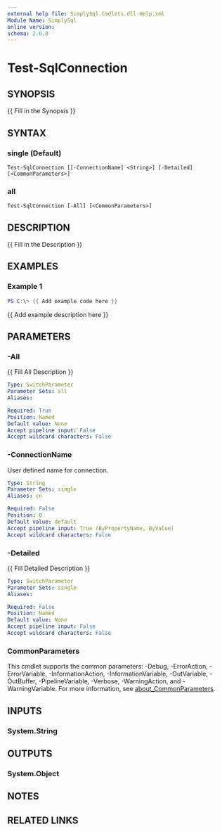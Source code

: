 ```yaml
---
external help file: SimplySql.Cmdlets.dll-Help.xml
Module Name: SimplySql
online version:
schema: 2.0.0
---
```


# Test-SqlConnection

## SYNOPSIS
{{ Fill in the Synopsis }}

## SYNTAX

### single (Default)
```
Test-SqlConnection [[-ConnectionName] <String>] [-Detailed] [<CommonParameters>]
```

### all
```
Test-SqlConnection [-All] [<CommonParameters>]
```

## DESCRIPTION
{{ Fill in the Description }}

## EXAMPLES

### Example 1
```powershell
PS C:\> {{ Add example code here }}
```

{{ Add example description here }}

## PARAMETERS

### -All
{{ Fill All Description }}

```yaml
Type: SwitchParameter
Parameter Sets: all
Aliases:

Required: True
Position: Named
Default value: None
Accept pipeline input: False
Accept wildcard characters: False
```

### -ConnectionName
User defined name for connection.

```yaml
Type: String
Parameter Sets: single
Aliases: cn

Required: False
Position: 0
Default value: default
Accept pipeline input: True (ByPropertyName, ByValue)
Accept wildcard characters: False
```

### -Detailed
{{ Fill Detailed Description }}

```yaml
Type: SwitchParameter
Parameter Sets: single
Aliases:

Required: False
Position: Named
Default value: None
Accept pipeline input: False
Accept wildcard characters: False
```

### CommonParameters
This cmdlet supports the common parameters: -Debug, -ErrorAction, -ErrorVariable, -InformationAction, -InformationVariable, -OutVariable, -OutBuffer, -PipelineVariable, -Verbose, -WarningAction, and -WarningVariable. For more information, see [about_CommonParameters](http://go.microsoft.com/fwlink/?LinkID=113216).

## INPUTS

### System.String

## OUTPUTS

### System.Object
## NOTES

## RELATED LINKS
